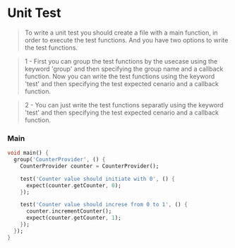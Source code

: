 # Unit Test

> To write a unit test you should create a file with a main function, in order to execute the test functions. And you have two options to write the test functions.

> 1 - First you can group the test functions by the usecase using the keyword 'group' and then specifying the group name and a callback function. Now you can write the test functions using the keyword 'test' and then specifying the test expected cenario and a callback function.

> 2 - You can just write the test functions separatly using the keyword 'test' and then specifying the test expected cenario and a callback function.

### Main
```dart
void main() {
  group('CounterProvider', () {
    CounterProvider counter = CounterProvider();

    test('Counter value should initiate with 0', () {
      expect(counter.getCounter, 0);
    });

    test('Counter value should increse from 0 to 1', () {
      counter.incrementCounter();
      expect(counter.getCounter, 1);
    });
  });
}
```
